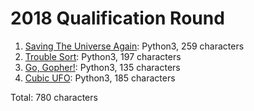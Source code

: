 # 2018 Qualification Round

1. [Saving The Universe Again](https://codejam.withgoogle.com/2018/challenges/00000000000000cb/dashboard): Python3, 259 characters
2. [Trouble Sort](https://codejam.withgoogle.com/2018/challenges/00000000000000cb/dashboard/00000000000079cb): Python3, 197 characters
3. [Go, Gopher!](https://codejam.withgoogle.com/2018/challenges/00000000000000cb/dashboard/0000000000007a30): Python3, 135 characters
4. [Cubic UFO](https://codejam.withgoogle.com/2018/challenges/00000000000000cb/dashboard/00000000000079cc): Python3, 185 characters

Total: 780 characters

